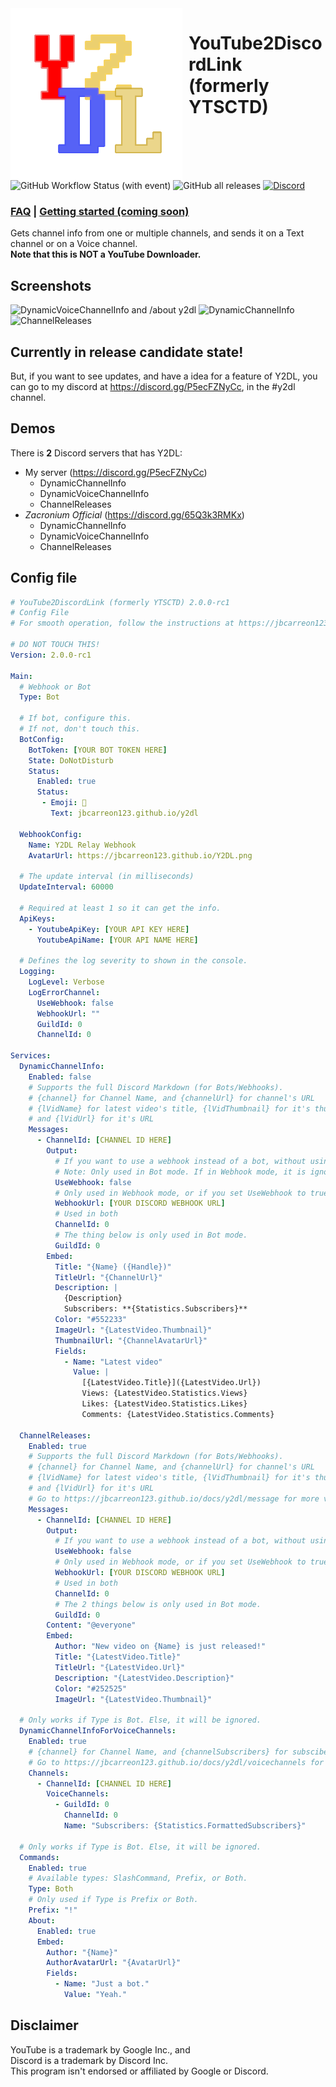<img width="275" height="275" align="left" style="float: left; margin: 0 10px 0 0;" alt="DDPE" src="Images/Y2DL.png">  

# YouTube2DiscordLink (formerly YTSCTD)
![GitHub Workflow Status (with event)](https://img.shields.io/github/actions/workflow/status/jbcarreon123/Y2DL/dotnet.yml) ![GitHub all releases](https://img.shields.io/github/downloads/jbcarreon123/Y2DL/total) [![Discord](https://img.shields.io/discord/1135815464891732089)](https://discord.gg/P5ecFZNyCc)
### [FAQ](https://jbcarreon123.github.io/docs/y2dl/faq) | [Getting started (coming soon)](https://jbcarreon123.github.io/docs/y2dl/getting-started)
Gets channel info from one or multiple channels, and sends it on a Text channel or on a Voice channel.   
**Note that this is NOT a YouTube Downloader.**

## Screenshots
![DynamicVoiceChannelInfo and /about y2dl](https://github.com/jbcarreon123/Y2DL/assets/86447165/dafd454e-3545-4306-8433-7349a8770980)
![DynamicChannelInfo](https://github.com/jbcarreon123/Y2DL/assets/86447165/8e1abee6-bd37-4ac7-81c8-8d75d02f71d0)
![ChannelReleases](https://github.com/jbcarreon123/Y2DL/assets/86447165/7e38660d-77cc-45ab-bdef-f560df83a8cb)

## Currently in release candidate state!
But, if you want to see updates, and have a idea for a feature of Y2DL,
you can go to my discord at https://discord.gg/P5ecFZNyCc, in the #y2dl channel.

## Demos
There is **2** Discord servers that has Y2DL:
- My server (https://discord.gg/P5ecFZNyCc)
  - DynamicChannelInfo
  - DynamicVoiceChannelInfo
  - ChannelReleases
- *Zacronium Official* (https://discord.gg/65Q3k3RMKx)
  - DynamicChannelInfo
  - DynamicVoiceChannelInfo
  - ChannelReleases

## Config file
```yaml
# YouTube2DiscordLink (formerly YTSCTD) 2.0.0-rc1
# Config File
# For smooth operation, follow the instructions at https://jbcarreon123.github.io/docs/y2dl

# DO NOT TOUCH THIS!
Version: 2.0.0-rc1

Main:
  # Webhook or Bot
  Type: Bot

  # If bot, configure this.
  # If not, don't touch this.
  BotConfig: 
    BotToken: [YOUR BOT TOKEN HERE]
    State: DoNotDisturb
    Status:
      Enabled: true
      Status:
       - Emoji: 🔗
         Text: jbcarreon123.github.io/y2dl

  WebhookConfig:
    Name: Y2DL Relay Webhook
    AvatarUrl: https://jbcarreon123.github.io/Y2DL.png

  # The update interval (in milliseconds)
  UpdateInterval: 60000

  # Required at least 1 so it can get the info.
  ApiKeys:
    - YoutubeApiKey: [YOUR API KEY HERE]
      YoutubeApiName: [YOUR API NAME HERE]

  # Defines the log severity to shown in the console.
  Logging:
    LogLevel: Verbose
    LogErrorChannel:
      UseWebhook: false
      WebhookUrl: ""
      GuildId: 0
      ChannelId: 0

Services:
  DynamicChannelInfo:
    Enabled: false
    # Supports the full Discord Markdown (for Bots/Webhooks).
    # {channel} for Channel Name, and {channelUrl} for channel's URL
    # {lVidName} for latest video's title, {lVidThumbnail} for it's thumbnail,
    # and {lVidUrl} for it's URL
    Messages:
      - ChannelId: [CHANNEL ID HERE]
        Output: 
          # If you want to use a webhook instead of a bot, without using Webhook mode, set this to true.
          # Note: Only used in Bot mode. If in Webhook mode, it is ignored because you already using a webhook.
          UseWebhook: false
          # Only used in Webhook mode, or if you set UseWebhook to true.
          WebhookUrl: [YOUR DISCORD WEBHOOK URL]
          # Used in both
          ChannelId: 0
          # The thing below is only used in Bot mode.
          GuildId: 0
        Embed:
          Title: "{Name} ({Handle})"
          TitleUrl: "{ChannelUrl}"
          Description: |
            {Description}
            Subscribers: **{Statistics.Subscribers}**
          Color: "#552233"
          ImageUrl: "{LatestVideo.Thumbnail}"
          ThumbnailUrl: "{ChannelAvatarUrl}"
          Fields:
            - Name: "Latest video"
              Value: |
                [{LatestVideo.Title}]({LatestVideo.Url})
                Views: {LatestVideo.Statistics.Views}
                Likes: {LatestVideo.Statistics.Likes}
                Comments: {LatestVideo.Statistics.Comments}

  ChannelReleases:
    Enabled: true
    # Supports the full Discord Markdown (for Bots/Webhooks).
    # {channel} for Channel Name, and {channelUrl} for channel's URL
    # {lVidName} for latest video's title, {lVidThumbnail} for it's thumbnail,
    # and {lVidUrl} for it's URL
    # Go to https://jbcarreon123.github.io/docs/y2dl/message for more variables.
    Messages:
      - ChannelId: [CHANNEL ID HERE]
        Output: 
          # If you want to use a webhook instead of a bot, without using Webhook mode, set this to true.
          UseWebhook: false
          # Only used in Webhook mode, or if you set UseWebhook to true.
          WebhookUrl: [YOUR DISCORD WEBHOOK URL]
          # Used in both
          ChannelId: 0
          # The 2 things below is only used in Bot mode.
          GuildId: 0
        Content: "@everyone"
        Embed:
          Author: "New video on {Name} is just released!"
          Title: "{LatestVideo.Title}"
          TitleUrl: "{LatestVideo.Url}"
          Description: "{LatestVideo.Description}"
          Color: "#252525"
          ImageUrl: "{LatestVideo.Thumbnail}"

  # Only works if Type is Bot. Else, it will be ignored.
  DynamicChannelInfoForVoiceChannels:  
    Enabled: true
    # {channel} for Channel Name, and {channelSubscribers} for subscibers.
    # Go to https://jbcarreon123.github.io/docs/y2dl/voicechannels for more variables.
    Channels:
      - ChannelId: [CHANNEL ID HERE]
        VoiceChannels:
          - GuildId: 0
            ChannelId: 0
            Name: "Subscribers: {Statistics.FormattedSubscribers}"

  # Only works if Type is Bot. Else, it will be ignored.
  Commands:
    Enabled: true
    # Available types: SlashCommand, Prefix, or Both.
    Type: Both
    # Only used if Type is Prefix or Both.
    Prefix: "!"
    About:
      Enabled: true
      Embed:
        Author: "{Name}"
        AuthorAvatarUrl: "{AvatarUrl}"
        Fields:
          - Name: "Just a bot."
            Value: "Yeah."
```

## Disclaimer

YouTube is a trademark by Google Inc., and  
Discord is a trademark by Discord Inc.  
This program isn't endorsed or affiliated by Google or Discord.
